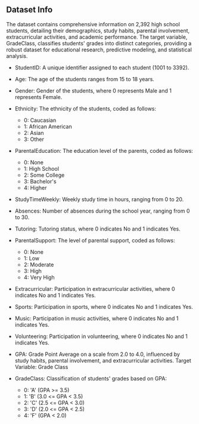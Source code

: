 ## Dataset Info
The dataset contains comprehensive information on 2,392 high school students, detailing their demographics, study habits, parental involvement, extracurricular activities, and academic performance. The target variable, GradeClass, classifies students' grades into distinct categories, providing a robust dataset for educational research, predictive modeling, and statistical analysis.

* StudentID: A unique identifier assigned to each student (1001 to 3392).
* Age: The age of the students ranges from 15 to 18 years.
* Gender: Gender of the students, where 0 represents Male and 1 represents Female.
* Ethnicity: The ethnicity of the students, coded as follows:
    - 0: Caucasian
    - 1: African American
    - 2: Asian
    - 3: Other
* ParentalEducation: The education level of the parents, coded as follows:
    - 0: None
    - 1: High School
    - 2: Some College
    - 3: Bachelor's
    - 4: Higher

* StudyTimeWeekly: Weekly study time in hours, ranging from 0 to 20.
* Absences: Number of absences during the school year, ranging from 0 to 30.
* Tutoring: Tutoring status, where 0 indicates No and 1 indicates Yes.
* ParentalSupport: The level of parental support, coded as follows:
    - 0: None
    - 1: Low
    - 2: Moderate
    - 3: High
    - 4: Very High

* Extracurricular: Participation in extracurricular activities, where 0 indicates No and 1 indicates Yes.
* Sports: Participation in sports, where 0 indicates No and 1 indicates Yes.
* Music: Participation in music activities, where 0 indicates No and 1 indicates Yes.
* Volunteering: Participation in volunteering, where 0 indicates No and 1 indicates Yes.

* GPA: Grade Point Average on a scale from 2.0 to 4.0, influenced by study habits, parental involvement, and extracurricular activities.
Target Variable: Grade Class
* GradeClass: Classification of students' grades based on GPA:
    - 0: 'A' (GPA >= 3.5)
    - 1: 'B' (3.0 <= GPA < 3.5)
    - 2: 'C' (2.5 <= GPA < 3.0)
    - 3: 'D' (2.0 <= GPA < 2.5)
    - 4: 'F' (GPA < 2.0)
